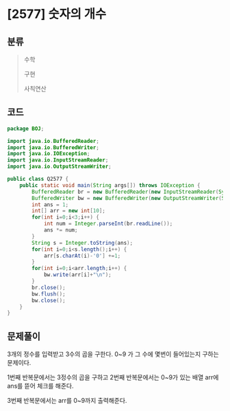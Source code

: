 # [2577] 숫자의 개수

## 분류
> 수학
>
> 구현
>
> 사칙연산

## 코드
```java
package BOJ;

import java.io.BufferedReader;
import java.io.BufferedWriter;
import java.io.IOException;
import java.io.InputStreamReader;
import java.io.OutputStreamWriter;

public class Q2577 {
	public static void main(String args[]) throws IOException {
		BufferedReader br = new BufferedReader(new InputStreamReader(System.in));
		BufferedWriter bw = new BufferedWriter(new OutputStreamWriter(System.out));
		int ans = 1;
		int[] arr = new int[10];
		for(int i=0;i<3;i++) {
			int num = Integer.parseInt(br.readLine());
			ans *= num;
		}
		String s = Integer.toString(ans);
		for(int i=0;i<s.length();i++) {
			arr[s.charAt(i)-'0'] +=1;
		}
		for(int i=0;i<arr.length;i++) {
			bw.write(arr[i]+"\n");
		}
		br.close();
		bw.flush();
		bw.close();
	}
}

```

## 문제풀이

3개의 정수를 입력받고 3수의 곱을 구한다. 0~9 가 그 수에 몇번이 들어있는지 구하는 문제이다.

1번째 반복문에서는 3정수의 곱을 구하고 2번째 반복문에서는 0~9가 있는 배열 arr에 ans를 뜯어 체크를 해준다.

3번째 반복문에서는 arr를 0~9까지 출력해준다.